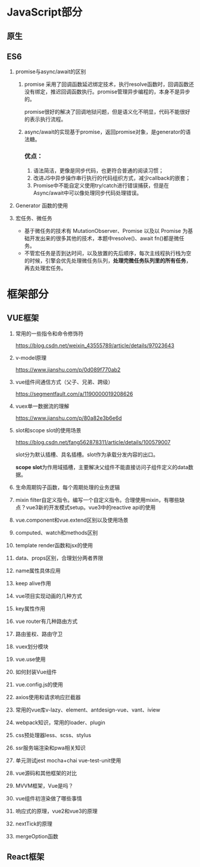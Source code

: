 # JavaScript部分

## 原生

## ES6

1. promise与async/await的区别

   1. promise 采用了回调函数延迟绑定技术，执行resolve函数时，回调函数还没有绑定，推迟回调函数执行。promise管理异步编程的，本身不是异步的。

      [promise]: https://segmentfault.com/a/1190000022427416	"你真的懂promise吗"

      promise很好的解决了回调地狱问题，但是语义化不明显，代码不能很好的表示执行流程。

   2. async/await的实现基于promise，返回promise对象，是generator的语法糖。

      ### 优点：

      1. 语法简洁，更像是同步代码，也更符合普通的阅读习惯；
      2. 改进JS中异步操作串行执行的代码组织方式，减少callback的嵌套；
      3. Promise中不能自定义使用try/catch进行错误捕获，但是在Async/await中可以像处理同步代码处理错误。

      

      

2. Generator 函数的使用

3. 宏任务、微任务

   - 基于微任务的技术有 MutationObserver、Promise 以及以 Promise 为基础开发出来的很多其他的技术，本题中resolve()、await fn()都是微任务。
   - 不管宏任务是否到达时间，以及放置的先后顺序，每次主线程执行栈为空的时候，引擎会优先处理微任务队列，**处理完微任务队列里的所有任务**，再去处理宏任务。

# 框架部分

## VUE框架

1. 常用的一些指令和命令修饰符

   https://blog.csdn.net/weixin_43555789/article/details/97023643

2. v-model原理

   https://www.jianshu.com/p/0d089f770ab2

3. vue组件间通信方式（父子、兄弟、跨级）

   https://segmentfault.com/a/1190000019208626

4. vuex单一数据流的理解

   https://www.jianshu.com/p/80a82e3b6e6d

5. slot和scope slot的使用场景

   https://blog.csdn.net/fang562878311/article/details/100579007

   slot分为默认插槽、具名插槽。slot作为承载分发内容的出口。

   **scope slot**为作用域插槽，主要解决父组件不能直接访问子组件定义的data数据。

6. 生命周期钩子函数，每个周期处理的业务逻辑

7. mixin filter自定义指令。编写一个自定义指令。合理使用mixin，有哪些缺点？vue3新的开发模式setup。vue3中的reactive api的使用

8. vue.component和vue.extend区别以及使用场景

9. computed、watch和methods区别

10. template render函数和jsx的使用

11. data、props区别，合理划分两者界限

12. name属性具体应用

13. keep alive作用

14. vue项目实现动画的几种方式

15. key属性作用

16. vue router有几种路由方式

17. 路由鉴权、路由守卫

18. vuex划分模块

19. vue.use使用

20. 如何封装Vue组件

21. vue.config.js的使用

22. axios使用和请求响应拦截器

23. 常用的vue库v-lazy、element、antdesign-vue、vant、iview

24. webpack知识，常用的loader、plugin

25. css预处理器less、scss、stylus

26. ssr服务端渲染和pwa相关知识

27. 单元测试jest mocha+chai vue-test-unit使用

28. vue源码和其他框架的对比

29. MVVM框架，Vue是吗？

30. vue组件初渲染做了哪些事情

31. 响应式的原理，vue2和vue3的原理

32. nextTick的原理

33. mergeOption函数

## React框架

